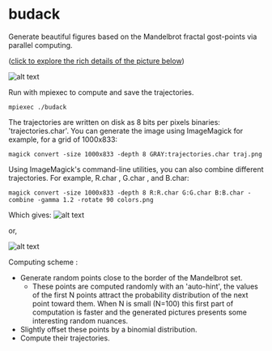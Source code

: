 # budack
Generate beautiful figures based on the Mandelbrot fractal gost-points via parallel computing. 

([click to explore the rich details of the picture below](https://raw.githubusercontent.com/Tugdual-G/budack/main/trajectories_data/trajhd.png))

![alt text](images_example/trajhd.png)

Run with mpiexec to compute and save the trajectories.

    mpiexec ./budack

The trajectories are written on disk as 8 bits per pixels binaries: 'trajectories.char'.
You can generate the image using ImageMagick for example, for a grid of 1000x833:

    magick convert -size 1000x833 -depth 8 GRAY:trajectories.char traj.png

Using ImageMagick's command-line utilities, you can also combine different trajectories. For example, R.char , G.char , and B.char:

    magick convert -size 1000x833 -depth 8 R:R.char G:G.char B:B.char -combine -gamma 1.2 -rotate 90 colors.png 

Which gives:
![alt text](images_example/colors.png)

or,

![alt text](images_example/colors1.png)

Computing scheme :

- Generate random points close to the border of the Mandelbrot set.
    - These points are computed randomly with an 'auto-hint', the values of the first N points attract the probability distribution of the next point toward them. When N is small (N=100) this first part of computation is faster and the generated pictures presents some interesting random nuances.  
- Slightly offset these points by a binomial distribution.
- Compute their trajectories.
